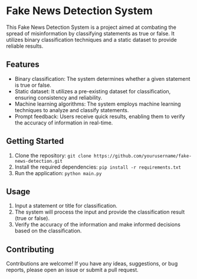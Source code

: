 # Fake News Detection System

This Fake News Detection System is a project aimed at combating the spread of misinformation by classifying statements as true or false. It utilizes binary classification techniques and a static dataset to provide reliable results.

## Features
- Binary classification: The system determines whether a given statement is true or false.
- Static dataset: It utilizes a pre-existing dataset for classification, ensuring consistency and reliability.
- Machine learning algorithms: The system employs machine learning techniques to analyze and classify statements.
- Prompt feedback: Users receive quick results, enabling them to verify the accuracy of information in real-time.

## Getting Started
1. Clone the repository: `git clone https://github.com/yourusername/fake-news-detection.git`
2. Install the required dependencies: `pip install -r requirements.txt`
3. Run the application: `python main.py`

## Usage
1. Input a statement or title for classification.
2. The system will process the input and provide the classification result (true or false).
3. Verify the accuracy of the information and make informed decisions based on the classification.

## Contributing
Contributions are welcome! If you have any ideas, suggestions, or bug reports, please open an issue or submit a pull request.


